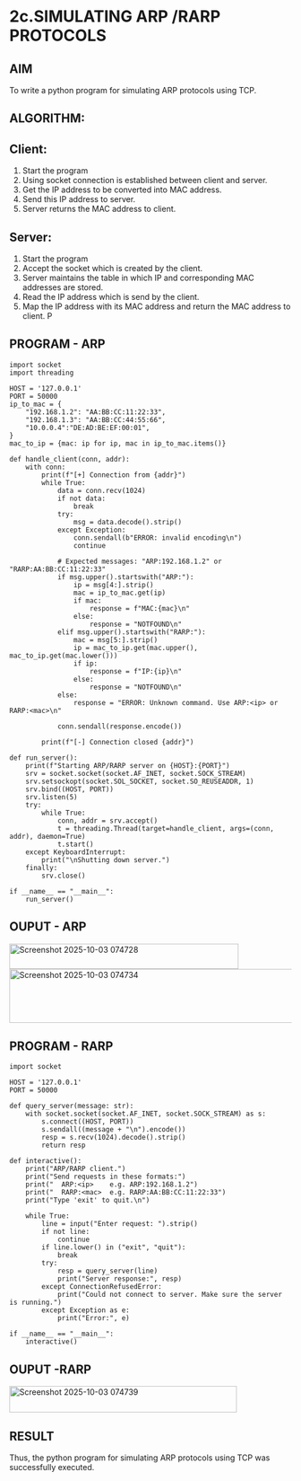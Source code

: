 # 2c.SIMULATING ARP /RARP PROTOCOLS
## AIM
To write a python program for simulating ARP protocols using TCP.
## ALGORITHM:
## Client:
1. Start the program
2. Using socket connection is established between client and server.
3. Get the IP address to be converted into MAC address.
4. Send this IP address to server.
5. Server returns the MAC address to client.
## Server:
1. Start the program
2. Accept the socket which is created by the client.
3. Server maintains the table in which IP and corresponding MAC addresses are
stored.
4. Read the IP address which is send by the client.
5. Map the IP address with its MAC address and return the MAC address to client.
P
## PROGRAM - ARP
```
import socket
import threading

HOST = '127.0.0.1'
PORT = 50000
ip_to_mac = {
    "192.168.1.2": "AA:BB:CC:11:22:33",
    "192.168.1.3": "AA:BB:CC:44:55:66",
    "10.0.0.4":"DE:AD:BE:EF:00:01",
}
mac_to_ip = {mac: ip for ip, mac in ip_to_mac.items()}

def handle_client(conn, addr):
    with conn:
        print(f"[+] Connection from {addr}")
        while True:
            data = conn.recv(1024)
            if not data:
                break
            try:
                msg = data.decode().strip()
            except Exception:
                conn.sendall(b"ERROR: invalid encoding\n")
                continue

            # Expected messages: "ARP:192.168.1.2" or "RARP:AA:BB:CC:11:22:33"
            if msg.upper().startswith("ARP:"):
                ip = msg[4:].strip()
                mac = ip_to_mac.get(ip)
                if mac:
                    response = f"MAC:{mac}\n"
                else:
                    response = "NOTFOUND\n"
            elif msg.upper().startswith("RARP:"):
                mac = msg[5:].strip()
                ip = mac_to_ip.get(mac.upper(), mac_to_ip.get(mac.lower()))
                if ip:
                    response = f"IP:{ip}\n"
                else:
                    response = "NOTFOUND\n"
            else:
                response = "ERROR: Unknown command. Use ARP:<ip> or RARP:<mac>\n"

            conn.sendall(response.encode())

        print(f"[-] Connection closed {addr}")

def run_server():
    print(f"Starting ARP/RARP server on {HOST}:{PORT}")
    srv = socket.socket(socket.AF_INET, socket.SOCK_STREAM)
    srv.setsockopt(socket.SOL_SOCKET, socket.SO_REUSEADDR, 1)
    srv.bind((HOST, PORT))
    srv.listen(5)
    try:
        while True:
            conn, addr = srv.accept()
            t = threading.Thread(target=handle_client, args=(conn, addr), daemon=True)
            t.start()
    except KeyboardInterrupt:
        print("\nShutting down server.")
    finally:
        srv.close()

if __name__ == "__main__":
    run_server()
```

## OUPUT - ARP

<img width="409" height="45" alt="Screenshot 2025-10-03 074728" src="https://github.com/user-attachments/assets/7969d995-7e1a-4268-849e-5ab9ffa79ff7" />

<img width="520" height="96" alt="Screenshot 2025-10-03 074734" src="https://github.com/user-attachments/assets/0858becf-be50-416e-8020-c1ecdd2f6537" />

## PROGRAM - RARP
```
import socket

HOST = '127.0.0.1'
PORT = 50000

def query_server(message: str):
    with socket.socket(socket.AF_INET, socket.SOCK_STREAM) as s:
        s.connect((HOST, PORT))
        s.sendall((message + "\n").encode())
        resp = s.recv(1024).decode().strip()
        return resp

def interactive():
    print("ARP/RARP client.")
    print("Send requests in these formats:")
    print("  ARP:<ip>    e.g. ARP:192.168.1.2")
    print("  RARP:<mac>  e.g. RARP:AA:BB:CC:11:22:33")
    print("Type 'exit' to quit.\n")

    while True:
        line = input("Enter request: ").strip()
        if not line:
            continue
        if line.lower() in ("exit", "quit"):
            break
        try:
            resp = query_server(line)
            print("Server response:", resp)
        except ConnectionRefusedError:
            print("Could not connect to server. Make sure the server is running.")
        except Exception as e:
            print("Error:", e)

if __name__ == "__main__":
    interactive()
```
## OUPUT -RARP

<img width="406" height="47" alt="Screenshot 2025-10-03 074739" src="https://github.com/user-attachments/assets/bba33105-ac6a-4f19-966d-53116ba81804" />

## RESULT
Thus, the python program for simulating ARP protocols using TCP was successfully 
executed.
